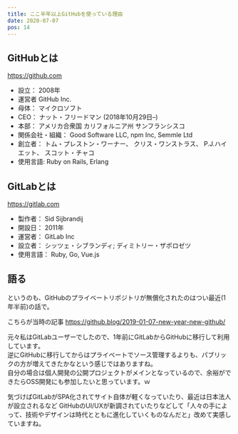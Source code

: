 ```yaml
---
title: ここ半年以上GitHubを使っている理由
date: 2020-07-07
pos: 14
---
```


## GitHubとは
https://github.com

- 設立： 2008年
- 運営者 GitHub Inc.
- 母体： マイクロソフト
- CEO： ナット・フリードマン (2018年10月29日–)
- 本部： アメリカ合衆国 カリフォルニア州 サンフランシスコ
- 関係会社・組織： Good Software LLC, npm Inc, Semmle Ltd
- 創立者： トム・プレストン・ワーナー、 クリス・ワンストラス、 P.J.ハイエット、 スコット・チャコ
- 使用言語: Ruby on Rails, Erlang

## GitLabとは
https://gitlab.com

- 製作者： Sid Sijbrandij
- 開設日： 2011年
- 運営者： GitLab Inc
- 設立者： シッツェ・シブランディ; ディミトリー・ザポロゼツ
- 使用言語： Ruby, Go, Vue.js

## 語る
というのも、GitHubのプライベートリポジトリが無償化されたのはつい最近(1年半前)の話で。<br/>

こちらが当時の記事
https://github.blog/2019-01-07-new-year-new-github/

元々私はGitLabユーザーでしたので、1年前にGitLabからGitHubに移行して利用しています。<br/>
逆にGitHubに移行してからはプライベートでソース管理するよりも、パブリックの方が増えてきたかなという感じではありますね。<br/>
自分の場合は個人開発の公開プロジェクトがメインとなっているので、余裕ができたらOSS開発にも参加したいと思っています。ｗ 

気づけばGitLabがSPA化されてサイト自体が軽くなっていたり、最近は日本法人が設立されるなど
GitHubのUI/UXが新調されていたりなどして「人々の手によって、技術やデザインは時代とともに進化していくものなんだと」改めて実感していますね。